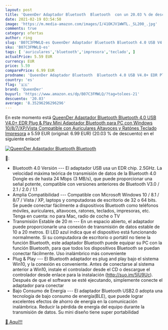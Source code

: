 ```yaml
---
layout: post
title: 'QueenDer Adaptador Bluetooth  Bluetooth  con un 20.03 % de descuento'
date: 2021-02-19 03:54:50
image: 'https://m.media-amazon.com/images/I/41OKJV1WWTL._SL200_.jpg'
comments: true
category: ofertas
author: ring
slug: 'B07C3FMWLQ-es QueenDer Adaptador Bluetooth Bluetooth 4.0 USB V4.0+ EDR...'
sku: 'B07C3FMWLQ-es'
tags: [ 'auriculares','bluetooth','impresora','teclado', ]
actualPrice: 5.59 EUR
currency: EUR
price: 5.59
comparePrice: 6.99 EUR
prodname: 'QueenDer Adaptador Bluetooth  Bluetooth 4.0 USB V4.0+ EDR Plug & Play Mini Adaptador Bluetooth para PC con Windows 10/8/7/XP/Vista Compatible con Auriculares Altavoces y Ratónes  Teclado  Impresora'
country: 'es'
flag: '🇪🇸'
brand: 'QueenDer'
buyurl: 'https://www.amazon.es/dp/B07C3FMWLQ/?tag=tolees-21'
descuento: '20.03'
average: '8.35296296296296'
---
```


En este momento está [QueenDer Adaptador Bluetooth  Bluetooth 4.0 USB V4.0+ EDR Plug & Play Mini Adaptador Bluetooth para PC con Windows 10/8/7/XP/Vista Compatible con Auriculares Altavoces y Ratónes  Teclado  Impresora](https://www.amazon.es/dp/B07C3FMWLQ/?tag=tolees-21) a 5.59 EUR (original: 6.99 EUR) (20.03 %  de descuento) en el siguiente enlace!

[![QueenDer Adaptador Bluetooth  Bluetooth ](https://m.media-amazon.com/images/I/41OKJV1WWTL._SL200_.jpg)](https://www.amazon.es/dp/B07C3FMWLQ/?tag=tolees-21)

🔎:

- Bluetooth 4.0 Versión --- El adaptador USB usa un EDR chip. 2.5GHz. La velocidad máxima teórica de transmisión de datos de la Bluetooth 4.0 Dongle es de hasta 24 Mbps (3 MB/s), que puede proporcionar una señal potente, compatible con versiones anteriores de Bluetooth V3.0 / 2.1 / 2.0 / 1.1
- Amplia Compatibilidad --- Compatible con Microsoft Windows 10 / 8.1 / 8/7 / Vista / XP, laptops y computadoras de escritorio de 32 o 64 bits. Se puede conectar fácilmente a dispositivos Bluetooth como teléfonos móviles, auriculares, altavoces, ratones, teclados, impresoras, etc. Tenga en cuenta: no para Mac, radio de coche o TV
- Transmisión Estable de 20 m --- En un espacio abierto, el adaptador puede proporcionarle una conexión de transmisión de datos estable de 10 a 20 metros. El LED azul indica que el dispositivo está funcionando normalmente. Si su computadora de escritorio o portátil no tiene la función Bluetooth, este adaptador Bluetooth puede equipar su PC con la función Bluetooth, para que todos los dispositivos Bluetooth se puedan conectar fácilmente. Uso inalámbrico más conveniente
- Plug & Play --- El Bluetooth adaptador es plug and play bajo el sistema Win10, y la conexión es conveniente. Antes de conectarse al sistema anterior a Win10, instale el controlador desde el CD o descargue el controlador desde enlace para la instalación (http://suo.im/5lU9Uc). Después de que el software se esté ejecutando, simplemente conecte el adaptador para conectar
- Bajo Consumo de Energía --- El adaptador Bluetooth USB2.0 adopta una tecnología de bajo consumo de energía(BLE), que puede lograr excelentes efectos de ahorro de energía en la comunicación inalámbrica. Reducir la pérdida de energía del equipo durante la transmisión de datos. Su mini diseño tiene super portabilidad

[🛒 Aquí!!!](https://www.amazon.es/dp/B07C3FMWLQ/?tag=tolees-21)
